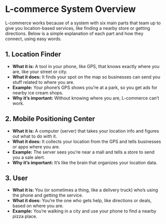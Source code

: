 # L-commerce System Overview

L-commerce works because of a system with six main parts that team up to give you location-based services, like finding a nearby store or getting directions. Below is a simple explanation of each part and how they connect, using easy words.

## 1. Location Finder
- **What it is:** A tool in your phone, like GPS, that knows exactly where you are, like your street or city.
- **What it does:** It finds your spot on the map so businesses can send you stuff related to where you are.
- **Example:** Your phone’s GPS shows you’re at a park, so you get ads for nearby ice cream shops.
- **Why it’s important:** Without knowing where you are, L-commerce can’t work.

## 2. Mobile Positioning Center
- **What it is:** A computer (server) that takes your location info and figures out what to do with it.
- **What it does:** It collects your location from the GPS and tells businesses or apps where you are.
- **Example:** The server sees you’re near a mall and tells a store to send you a sale alert.
- **Why it’s important:** It’s like the brain that organizes your location data.

## 3. User
- **What it is:** You (or sometimes a thing, like a delivery truck) who’s using the phone and getting the service.
- **What it does:** You’re the one who gets help, like directions or deals, based on where you are.
- **Example:** You’re walking in a city and use your phone to find a nearby pizza place.